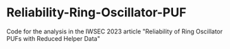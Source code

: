 # Reliability-Ring-Oscillator-PUF
Code for the analysis in the IWSEC 2023 article "Reliability of Ring Oscillator PUFs with Reduced Helper Data"
